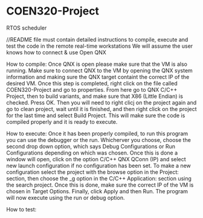 # COEN320-Project
RTOS scheduler

//README file must contain detailed instructions to compile, execute and test the code in the remote real-time workstations
We will assume the user knows how to connect & use Open QNX

How to compile: Once QNX is open please make sure that the VM is also running. Make sure to connect QNX to the VM by opening the QNX system information and making sure the QNX target containt the correct IP of the desired VM. Once this step is completed, right click on the file called COEN320-Project and go to properties. From here go to QNX C/C++ Project, then to build variants, and make sure that X86 (Little Endian) is checked. Press OK. Then you will need to right clicj on the project again and go to clean project, wait until it is finished, and then right click on the project for the last time and select Build Project. This will make sure the code is compiled properly and it is ready to execute.

How to execute: Once it has been properly compiled, to run this program you can use the debugger or the run. Whicherver you choose, choose the second drop down option, which says Debug Configurations or Run Configurations depending on which was chosen. Once this is done a window will open, click on the option C/C++ QNX QConn (IP) and select new launch configuration if no configuration has been set. To make a new configuration select the project with the browse option in the Project: section, then choose the _g option in the C/C++ Application: section using the search project. Once this is done, make sure the correct IP of the VM is chosen in Target Options. Finally, click Apply and then Run. The program will now execute using the run or debug option.

How to test: